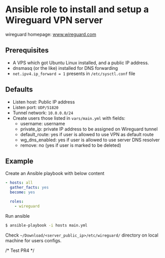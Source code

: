 # Ansible role to install and setup a Wireguard VPN server

wireguard homepage: www.wireguard.com

## Prerequisites

* A VPS which got Ubuntu Linux installed, and a public IP address.
* dnsmasq (or the like) installed for DNS forwarding
* `net.ipv4.ip_forward = 1` presents in `/etc/sysctl.conf` file

## Defaults

* Listen host: Public IP address
* Listen port: `UDP/51820`
* Tunnel network: `10.0.0.0/24`
* Create users those listed in `vars/main.yml` with fields:
  *  username: username
  *  private_ip: private IP address to be assigned on Wireguard tunnel
  *  default_route: yes if user is allowed to use VPN as default route
  *  wg_dns_enabled: yes if user is allowed to use server DNS resolver
  *  remove: no (yes if user is marked to be deleted)

## Example

Create an Ansible playbook with below content

```yml
- hosts: all
  gather_facts: yes
  become: yes

  roles:
    - wireguard
```

Run ansible

```sh
$ ansible-playbook -i hosts main.yml
```

Check `~/Download/<server_public_ip>/etc/wireguard/` directory on local 
machine for users configs.

/* Test PR4 */
